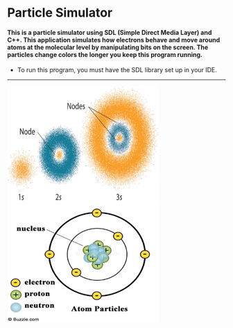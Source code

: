 # Particle Simulator

#### This is a particle simulator using SDL (Simple Direct Media Layer) and C++. This application simulates how electrons behave and move around atoms at the molecular level by manipulating bits on the screen. The particles change colors the longer you keep this program running.

<div>
  <ul>
    <li>To run this program, you must have the SDL library set up in your IDE. </li>
  </ul>
</div>

<hr/>
<div>
  <img src="867daad52b2895a83b5f3723828dfd0403e78f53.jpg" height="270" width="350"/>
  <img src ="450-atom-particles.jpg" height="270" width="350"/>
</div>

